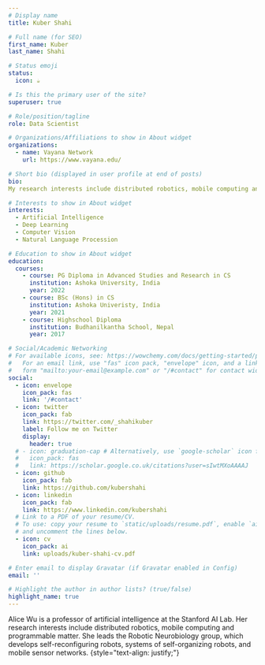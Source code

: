 ```yaml
---
# Display name
title: Kuber Shahi

# Full name (for SEO)
first_name: Kuber
last_name: Shahi

# Status emoji
status:
  icon: ☕️

# Is this the primary user of the site?
superuser: true

# Role/position/tagline
role: Data Scientist

# Organizations/Affiliations to show in About widget
organizations:
  - name: Vayana Network
    url: https://www.vayana.edu/

# Short bio (displayed in user profile at end of posts)
bio: 
My research interests include distributed robotics, mobile computing and programmable matter.

# Interests to show in About widget
interests:
  - Artificial Intelligence
  - Deep Learning
  - Computer Vision
  - Natural Language Procession

# Education to show in About widget
education:
  courses:
    - course: PG Diploma in Advanced Studies and Research in CS
      institution: Ashoka University, India
      year: 2022
    - course: BSc (Hons) in CS
      institution: Ashoka Univeristy, India
      year: 2021
    - course: Highschool Diploma
      institution: Budhanilkantha School, Nepal
      year: 2017

# Social/Academic Networking
# For available icons, see: https://wowchemy.com/docs/getting-started/page-builder/#icons
#   For an email link, use "fas" icon pack, "envelope" icon, and a link in the
#   form "mailto:your-email@example.com" or "/#contact" for contact widget.
social:
  - icon: envelope
    icon_pack: fas
    link: '/#contact'
  - icon: twitter
    icon_pack: fab
    link: https://twitter.com/_shahikuber
    label: Follow me on Twitter
    display:
      header: true
  # - icon: graduation-cap # Alternatively, use `google-scholar` icon from `ai` icon pack
  #   icon_pack: fas
  #   link: https://scholar.google.co.uk/citations?user=sIwtMXoAAAAJ
  - icon: github
    icon_pack: fab
    link: https://github.com/kubershahi
  - icon: linkedin
    icon_pack: fab
    link: https://www.linkedin.com/kubershahi
  # Link to a PDF of your resume/CV.
  # To use: copy your resume to `static/uploads/resume.pdf`, enable `ai` icons in `params.yaml`,
  # and uncomment the lines below.
  - icon: cv
    icon_pack: ai
    link: uploads/kuber-shahi-cv.pdf

# Enter email to display Gravatar (if Gravatar enabled in Config)
email: ''

# Highlight the author in author lists? (true/false)
highlight_name: true
---
```


Alice Wu is a professor of artificial intelligence at the Stanford AI Lab. Her research interests include distributed robotics, mobile computing and programmable matter. She leads the Robotic Neurobiology group, which develops self-reconfiguring robots, systems of self-organizing robots, and mobile sensor networks.
{style="text-align: justify;"}
